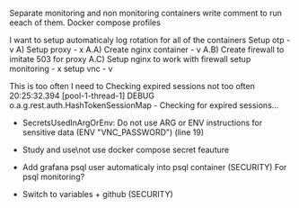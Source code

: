 Separate monitoring and non monitoring containers write comment to run eeach of them.
Docker compose profiles

I want to setup automaticaly log rotation for all of the containers
Setup otp - v
A) Setup proxy - x
    A.A) Create nginx container - v
    A.B) Create firewall to imitate 503 for proxy
    A.C) Setup nginx to work with firewall
setup monitoring - x
setup vnc - v


This is too often I need to Checking expired sessions not too often
20:25:32.394 [pool-1-thread-1] DEBUG o.a.g.rest.auth.HashTokenSessionMap - Checking for expired sessions...


- SecretsUsedInArgOrEnv: Do not use ARG or ENV instructions for sensitive data (ENV "VNC_PASSWORD") (line 19)

- Study and use\not use docker compose secret feauture

- Add grafana psql user automaticaly into psql container (SECURITY) For psql monitoring?

- Switch to variables + github (SECURITY)

